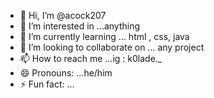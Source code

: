 - 👋 Hi, I’m @acock207
- 👀 I’m interested in ...anything
- 🌱 I’m currently learning ... html , css, java
- 💞️ I’m looking to collaborate on ... any project
- 📫 How to reach me ...ig : k0lade._
- 😄 Pronouns: ...he/him
- ⚡ Fun fact: ...

<!---
acock207/acock207 is a ✨ special ✨ repository because its `README.md` (this file) appears on your GitHub profile.
You can click the Preview link to take a look at your changes.
--->
